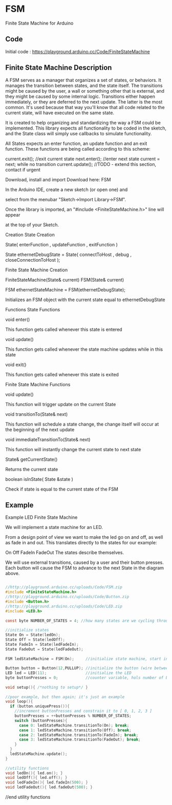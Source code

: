 # FSM
Finite State Machine  for Arduino

## Code
Initial code : https://playground.arduino.cc/Code/FiniteStateMachine


## Finite State Machine Description

A FSM serves as a manager that organizes a set of states, or behaviors. It manages the transition between states, and the state itself.
The transitions might be caused by the user, a wall or something other that is external, and they might be caused by some internal logic. Transitions either happen immediately, or they are deferred to the next update. The latter is the most common. It's used because that way you'll know that all code related to the current state, will have executed on the same state.

It is created to help organizing and standardizing the way a FSM could be implemented.
This library expects all functionality to be coded in the sketch, and the State class will simply use callbacks to simulate functionality.

All States expects an enter function, an update function and an exit function. These functions are being called according to this scheme:

current.exit();  //exit current state
next.enter();    //enter next state
current = next;
while no transition
  current.update();
//TODO - extend this section, contact if urgent

Download, install and import
Download here: FSM


In the Arduino IDE, create a new sketch (or open one) and

select from the menubar "Sketch->Import Library->FSM".

Once the library is imported, an "#include <FiniteStateMachine.h>" line will appear

at the top of your Sketch.

Creation
State Creation

State( enterFunction , updateFunction , exitFunction )

State ethernetDebugState = State( connectToHost , debug , closeConnectionToHost );

Finite State Machine Creation

FiniteStateMachine(State& current)
FSM(State& current)

FSM ethernetStateMachine = FSM(ethernetDebugState);

Initializes an FSM object with the current state equal to ethernetDebugState

Functions
State Functions

void enter()

This function gets called whenever this state is entered

void update()

This function gets called whenever the state machine updates while in this state

void exit()

This function gets called whenever this state is exited

Finite State Machine Functions

void update()

This function will trigger update on the current State

void transitionTo(State& next)

This function will schedule a state change, the change itself will occur at the beginning of the next update

void immediateTransitionTo(State& next)

This function will instantly change the current state to next state

State& getCurrentState()

Returns the current state

boolean isInState( State &state )

Check if state is equal to the current state of the FSM


## Example
Example
LED Finite State Machine

We will implement a state machine for an LED.

From a design point of view we want to make the led go on and off, as well as fade in and out. This translates directly to the states for our example:

On
Off
FadeIn
FadeOut
The states describe themselves.


We will use external transitions, caused by a user and their button presses.
Each button will cause the FSM to advance to the next State in the diagram above.

```c

//http://playground.arduino.cc/uploads/Code/FSM.zip
#include <FiniteStateMachine.h>
//http://playground.arduino.cc/uploads/Code/Button.zip
#include <Button.h>
//http://playground.arduino.cc/uploads/Code/LED.zip
#include <LED.h>
 
const byte NUMBER_OF_STATES = 4; //how many states are we cycling through?
 
//initialize states
State On = State(ledOn);
State Off = State(ledOff);
State FadeIn = State(ledFadeIn);
State FadeOut = State(ledFadeOut);
 
FSM ledStateMachine = FSM(On);     //initialize state machine, start in state: On
 
Button button = Button(12,PULLUP); //initialize the button (wire between pin 12 and ground)
LED led = LED(11);                 //initialize the LED
byte buttonPresses = 0;            //counter variable, hols number of button presses
 
void setup(){ /*nothing to setup*/ }
 
//poor example, but then again; it's just an example
void loop(){
  if (button.uniquePress()){
    //increment buttonPresses and constrain it to [ 0, 1, 2, 3 ]
    buttonPresses = ++buttonPresses % NUMBER_OF_STATES;
    switch (buttonPresses){
      case 0: ledStateMachine.transitionTo(On); break;
      case 1: ledStateMachine.transitionTo(Off); break;
      case 2: ledStateMachine.transitionTo(FadeIn); break;
      case 3: ledStateMachine.transitionTo(FadeOut); break;
    }
  }
  ledStateMachine.update();
}
 
//utility functions
void ledOn(){ led.on(); }
void ledOff(){ led.off(); }
void ledFadeIn(){ led.fadeIn(500); }
void ledFadeOut(){ led.fadeOut(500); }
```
//end utility functions

